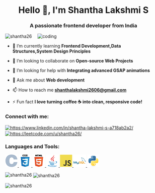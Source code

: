 <h1 align="center">Hello 👋, I'm Shantha Lakshmi S</h1>
<h3 align="center">A passionate frontend developer from India</h3>

<img align="right" alt="coding" width="400" src="![image](https://github.com/user-attachments/assets/d9e63392-ad13-45cf-a8ef-9182b5c696cc)">

<p align="left"> <img src="https://komarev.com/ghpvc/?username=shantha26&label=Profile%20views&color=0e75b6&style=flat" alt="shantha26" /> </p>

- 🌱 I’m currently learning **Frontend Development,Data Structures,System Design Principles**

- 👯 I’m looking to collaborate on **Open-source Web Projects**

- 🤝 I’m looking for help with **Integrating advanced GSAP animations**

- 💬 Ask me about **Web development**

- 📫 How to reach me **shanthalakshmi2606@gmail.com**

- ⚡ Fun fact **I love turning coffee ☕ into clean, responsive code!**

<h3 align="left">Connect with me:</h3>
<p align="left">
<a href="https://linkedin.com/in/https://www.linkedin.com/in/shantha-lakshmi-s-a718ab2a2/" target="blank"><img align="center" src="https://raw.githubusercontent.com/rahuldkjain/github-profile-readme-generator/master/src/images/icons/Social/linked-in-alt.svg" alt="https://www.linkedin.com/in/shantha-lakshmi-s-a718ab2a2/" height="30" width="40" /></a>
<a href="https://www.leetcode.com/https://leetcode.com/u/shantha26/" target="blank"><img align="center" src="https://raw.githubusercontent.com/rahuldkjain/github-profile-readme-generator/master/src/images/icons/Social/leet-code.svg" alt="https://leetcode.com/u/shantha26/" height="30" width="40" /></a>
</p>

<h3 align="left">Languages and Tools:</h3>
<p align="left"> <a href="https://www.cprogramming.com/" target="_blank" rel="noreferrer"> <img src="https://raw.githubusercontent.com/devicons/devicon/master/icons/c/c-original.svg" alt="c" width="40" height="40"/> </a> <a href="https://www.w3schools.com/css/" target="_blank" rel="noreferrer"> <img src="https://raw.githubusercontent.com/devicons/devicon/master/icons/css3/css3-original-wordmark.svg" alt="css3" width="40" height="40"/> </a> <a href="https://www.w3.org/html/" target="_blank" rel="noreferrer"> <img src="https://raw.githubusercontent.com/devicons/devicon/master/icons/html5/html5-original-wordmark.svg" alt="html5" width="40" height="40"/> </a> <a href="https://www.java.com" target="_blank" rel="noreferrer"> <img src="https://raw.githubusercontent.com/devicons/devicon/master/icons/java/java-original.svg" alt="java" width="40" height="40"/> </a> <a href="https://developer.mozilla.org/en-US/docs/Web/JavaScript" target="_blank" rel="noreferrer"> <img src="https://raw.githubusercontent.com/devicons/devicon/master/icons/javascript/javascript-original.svg" alt="javascript" width="40" height="40"/> </a> <a href="https://www.mysql.com/" target="_blank" rel="noreferrer"> <img src="https://raw.githubusercontent.com/devicons/devicon/master/icons/mysql/mysql-original-wordmark.svg" alt="mysql" width="40" height="40"/> </a> <a href="https://www.python.org" target="_blank" rel="noreferrer"> <img src="https://raw.githubusercontent.com/devicons/devicon/master/icons/python/python-original.svg" alt="python" width="40" height="40"/> </a> </p>

<p><img align="left" src="https://github-readme-stats.vercel.app/api/top-langs?username=shantha26&show_icons=true&locale=en&layout=compact" alt="shantha26" /></p>

<p>&nbsp;<img align="center" src="https://github-readme-stats.vercel.app/api?username=shantha26&show_icons=true&locale=en" alt="shantha26" /></p>

<p><img align="center" src="https://github-readme-streak-stats.herokuapp.com/?user=shantha26&" alt="shantha26" /></p>
